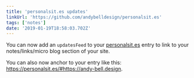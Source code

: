 ```yaml
---
title: 'personalsit.es updates'
linkUrl: 'https://github.com/andybelldesign/personalsit.es'
tags: ['notes'] 
date: '2019-01-19T18:58:03.702Z'
---
```

You can now add an `updatesFeed` to your [personalsit.es](https://personalsit.es) entry to link to your notes/links/micro blog section of your site.

You can also now anchor to your entry like this: <https://personalsit.es/#https://andy-bell.design>.